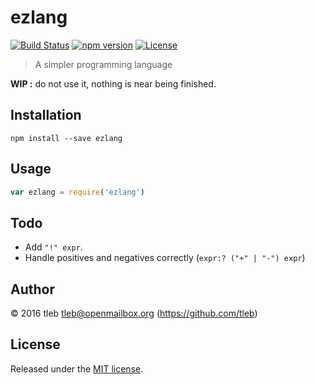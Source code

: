 # ezlang

[![Build Status][travis-image]][travis-url]
[![npm version][npm-image]][npm-url]
[![License][license-image]][license-url]

[travis-url]: https://travis-ci.org/tleb/ezlang
[travis-image]: https://img.shields.io/travis/tleb/ezlang.svg
[npm-url]: https://www.npmjs.com/package/ezlang
[npm-image]: https://img.shields.io/npm/v/ezlang.svg
[license-url]: https://opensource.org/licenses/MIT
[license-image]: https://img.shields.io/npm/l/ezlang.svg

> A simpler programming language

**WIP :** do not use it, nothing is near being finished.

## Installation

```shell
npm install --save ezlang
```

## Usage

```js
var ezlang = require('ezlang')
```

## Todo

 * Add `"!" expr`.
 * Handle positives and negatives correctly (`expr:? ("+" | "-") expr`)

## Author

© 2016 tleb <tleb@openmailbox.org> (https://github.com/tleb)

## License

Released under the [MIT license](http://tleb.mit-license.org).
